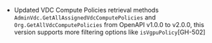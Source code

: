 * Updated VDC Compute Policies retrieval methods `AdminVdc.GetAllAssignedVdcComputePolicies` and `Org.GetAllVdcComputePolicies` 
  from OpenAPI v1.0.0 to v2.0.0, this version supports more filtering options like `isVgpuPolicy`[GH-502]
